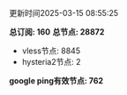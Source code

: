更新时间2025-03-15 08:55:25

**总订阅: 160**
**总节点: 28872**
- vless节点: 8845
- hysteria2节点: 2

**google ping有效节点: 762**
